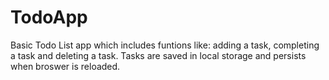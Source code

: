 # TodoApp
Basic Todo List app which includes funtions like: adding a task, completing a task and deleting a task. Tasks are saved in local storage and persists when broswer is reloaded.
